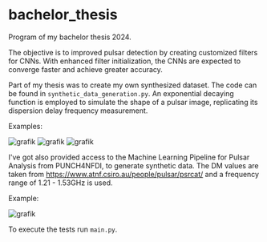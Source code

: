 # bachelor_thesis
Program of my bachelor thesis 2024.

The objective is to improved pulsar detection by creating customized filters for CNNs. With enhanced filter initialization, the CNNs are expected to converge faster and achieve greater accuracy.

Part of my thesis was to create my own synthesized dataset. The code can be found in ```synthetic_data_generation.py```. An exponential decaying function is employed to simulate the shape of a pulsar image, replicating its dispersion delay frequency measurement.

Examples:

![grafik](https://github.com/undefined-panda/bachelor_thesis/assets/154523220/0590e7e6-384e-4054-ab71-01b6ece1e55c)
![grafik](https://github.com/undefined-panda/bachelor_thesis/assets/154523220/20e592b7-b812-42c9-bc8c-d5f966b39e19)
![grafik](https://github.com/undefined-panda/bachelor_thesis/assets/154523220/89383b8a-23c5-42ae-aa39-0075d816a666)

I've got also provided access to the Machine Learning Pipeline for Pulsar Analysis from PUNCH4NFDI, to generate synthetic data. The DM values are taken from https://www.atnf.csiro.au/people/pulsar/psrcat/ and a frequency range of 1.21 - 1.53GHz is used.

Example:

![grafik](https://github.com/undefined-panda/bachelor_thesis/assets/154523220/d934c68c-4bda-4239-b363-d5b93b544cb8)

To execute the tests run ```main.py```.
